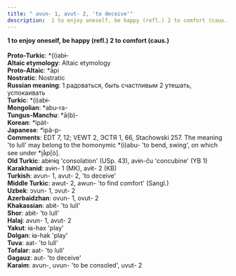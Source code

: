 ```yaml
---
title: " avun- 1, avut- 2, 'to deceive'"
description:  1 to enjoy oneself, be happy (refl.) 2 to comfort (caus.)
---
```

<p data-pagefind-weight="0.5">
<strong> 1 to enjoy oneself, be happy (refl.) 2 to comfort (caus.)</strong><br><br>
<strong>Proto-Turkic</strong>:  *(i)abɨ-<br>
<strong>Altaic etymology</strong>:  Altaic etymology<br>
<strong> Proto-Altaic</strong>:  *ā̀pi<br>
<strong>Nostratic</strong>:  Nostratic<br>
<strong>Russian meaning</strong>:  1 радоваться, быть счастливым 2 утешать, успокаивать<br>
<strong>Turkic</strong>:  *(i)abɨ-<br>
<strong>Mongolian</strong>:  *abu-ra-<br>
<strong>Tungus-Manchu</strong>:  *ā(b)-<br>
<strong>Korean</strong>:  *ìpàt-<br>
<strong>Japanese</strong>:  *ìpà-p-<br>
<strong>Comments</strong>:  EDT 7, 12; VEWT 2, ЭСТЯ 1, 66, Stachowski 257. The meaning 'to lull' may belong to the homonymic *(i)abu- 'to bend, swing', on which see under *i̯ằp[ò].<br>
<strong>Old Turkic</strong>:  abɨnɨq 'consolation' (USp. 43), avɨn-ču 'concubine' (YB 1)<br>
<strong>Karakhanid</strong>:  avɨn- 1 (MK), avɨt- 2 (KB)<br>
<strong>Turkish</strong>:  avun- 1, avut- 2, 'to deceive'<br>
<strong>Middle Turkic</strong>:  awut- 2, awun- 'to find comfort' (Sangl.)<br>
<strong>Uzbek</strong>:  ɔvun- 1, ɔvut- 2<br>
<strong>Azerbaidzhan</strong>:  ovun- 1, ovut- 2<br>
<strong>Khakassian</strong>:  abɨt- 'to lull'<br>
<strong>Shor</strong>:  abɨt- 'to lull'<br>
<strong>Halaj</strong>:  avun- 1, avut- 2<br>
<strong>Yakut</strong>:  ɨa-hax 'play'<br>
<strong>Dolgan</strong>:  ɨa-hak 'play'<br>
<strong>Tuva</strong>:  aat- 'to lull'<br>
<strong>Tofalar</strong>:  aat- 'to lull'<br>
<strong>Gagauz</strong>:  aut- 'to deceive'<br>
<strong>Karaim</strong>:  avun-, uvun- 'to be consoled', uvut- 2<br>

</p>
